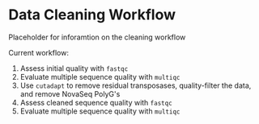 # Data Cleaning Workflow
Placeholder for inforamtion on the cleaning workflow

Current workflow:
 1. Assess initial quality with `fastqc`
 2. Evaluate multiple sequence quality with `multiqc`
 3. Use `cutadapt` to remove residual transposases, quality-filter the data, and remove NovaSeq PolyG's
 4. Assess cleaned sequence quality with `fastqc`
 5. Evaluate multiple sequence quality with `multiqc`
